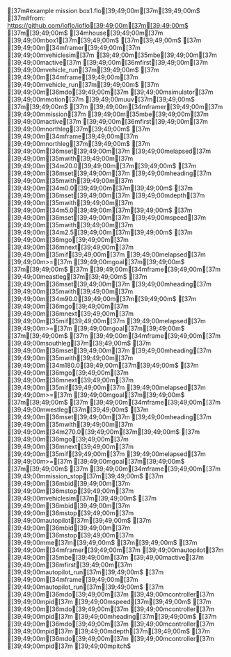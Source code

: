 [37m#example mission box1.flo[39;49;00m[37m[39;49;00m$
[37m#from: https://github.com/ioflo/ioflo[39;49;00m[37m[39;49;00m$
[37m[39;49;00m$
[34mhouse[39;49;00m[37m [39;49;00mbox1[37m[39;49;00m$
[37m[39;49;00m$
[37m   [39;49;00m[34mframer[39;49;00m[37m [39;49;00mvehiclesim[37m [39;49;00m[35mbe[39;49;00m[37m [39;49;00mactive[37m [39;49;00m[36mfirst[39;49;00m[37m [39;49;00mvehicle_run[37m[39;49;00m$
[37m      [39;49;00m[34mframe[39;49;00m[37m [39;49;00mvehicle_run[37m[39;49;00m$
[37m         [39;49;00m[36mdo[39;49;00m[37m [39;49;00msimulator[37m [39;49;00mmotion[37m [39;49;00muuv[37m[39;49;00m$
[37m[39;49;00m$
[37m   [39;49;00m[34mframer[39;49;00m[37m [39;49;00mmission[37m [39;49;00m[35mbe[39;49;00m[37m [39;49;00mactive[37m [39;49;00m[36mfirst[39;49;00m[37m [39;49;00mnorthleg[37m[39;49;00m$
[37m      [39;49;00m[34mframe[39;49;00m[37m [39;49;00mnorthleg[37m[39;49;00m$
[37m         [39;49;00m[36mset[39;49;00m[37m [39;49;00melapsed[37m [39;49;00m[35mwith[39;49;00m[37m [39;49;00m[34m20.0[39;49;00m[37m[39;49;00m$
[37m         [39;49;00m[36mset[39;49;00m[37m [39;49;00mheading[37m [39;49;00m[35mwith[39;49;00m[37m [39;49;00m[34m0.0[39;49;00m[37m[39;49;00m$
[37m         [39;49;00m[36mset[39;49;00m[37m [39;49;00mdepth[37m [39;49;00m[35mwith[39;49;00m[37m [39;49;00m[34m5.0[39;49;00m[37m[39;49;00m$
[37m         [39;49;00m[36mset[39;49;00m[37m [39;49;00mspeed[37m [39;49;00m[35mwith[39;49;00m[37m [39;49;00m[34m2.5[39;49;00m[37m[39;49;00m$
[37m         [39;49;00m[36mgo[39;49;00m[37m [39;49;00m[36mnext[39;49;00m[37m [39;49;00m[35mif[39;49;00m[37m [39;49;00melapsed[37m [39;49;00m>=[37m [39;49;00mgoal[37m[39;49;00m$
[37m[39;49;00m$
[37m      [39;49;00m[34mframe[39;49;00m[37m [39;49;00meastleg[37m[39;49;00m$
[37m         [39;49;00m[36mset[39;49;00m[37m [39;49;00mheading[37m [39;49;00m[35mwith[39;49;00m[37m [39;49;00m[34m90.0[39;49;00m[37m[39;49;00m$
[37m         [39;49;00m[36mgo[39;49;00m[37m [39;49;00m[36mnext[39;49;00m[37m [39;49;00m[35mif[39;49;00m[37m [39;49;00melapsed[37m [39;49;00m>=[37m [39;49;00mgoal[37m[39;49;00m$
[37m[39;49;00m$
[37m      [39;49;00m[34mframe[39;49;00m[37m [39;49;00msouthleg[37m[39;49;00m$
[37m         [39;49;00m[36mset[39;49;00m[37m [39;49;00mheading[37m [39;49;00m[35mwith[39;49;00m[37m [39;49;00m[34m180.0[39;49;00m[37m[39;49;00m$
[37m         [39;49;00m[36mgo[39;49;00m[37m [39;49;00m[36mnext[39;49;00m[37m [39;49;00m[35mif[39;49;00m[37m [39;49;00melapsed[37m [39;49;00m>=[37m [39;49;00mgoal[37m[39;49;00m$
[37m[39;49;00m$
[37m      [39;49;00m[34mframe[39;49;00m[37m [39;49;00mwestleg[37m[39;49;00m$
[37m         [39;49;00m[36mset[39;49;00m[37m [39;49;00mheading[37m [39;49;00m[35mwith[39;49;00m[37m [39;49;00m[34m270.0[39;49;00m[37m[39;49;00m$
[37m         [39;49;00m[36mgo[39;49;00m[37m [39;49;00m[36mnext[39;49;00m[37m [39;49;00m[35mif[39;49;00m[37m [39;49;00melapsed[37m [39;49;00m>=[37m [39;49;00mgoal[37m[39;49;00m$
[37m[39;49;00m$
[37m      [39;49;00m[34mframe[39;49;00m[37m [39;49;00mmission_stop[37m[39;49;00m$
[37m         [39;49;00m[36mbid[39;49;00m[37m [39;49;00m[36mstop[39;49;00m[37m [39;49;00mvehiclesim[37m[39;49;00m$
[37m         [39;49;00m[36mbid[39;49;00m[37m [39;49;00m[36mstop[39;49;00m[37m [39;49;00mautopilot[37m[39;49;00m$
[37m         [39;49;00m[36mbid[39;49;00m[37m [39;49;00m[36mstop[39;49;00m[37m [39;49;00mme[37m[39;49;00m$
[37m[39;49;00m$
[37m   [39;49;00m[34mframer[39;49;00m[37m [39;49;00mautopilot[37m [39;49;00m[35mbe[39;49;00m[37m [39;49;00mactive[37m [39;49;00m[36mfirst[39;49;00m[37m [39;49;00mautopilot_run[37m[39;49;00m$
[37m      [39;49;00m[34mframe[39;49;00m[37m [39;49;00mautopilot_run[37m[39;49;00m$
[37m         [39;49;00m[36mdo[39;49;00m[37m [39;49;00mcontroller[37m [39;49;00mpid[37m [39;49;00mspeed[37m[39;49;00m$
[37m         [39;49;00m[36mdo[39;49;00m[37m [39;49;00mcontroller[37m [39;49;00mpid[37m [39;49;00mheading[37m[39;49;00m$
[37m         [39;49;00m[36mdo[39;49;00m[37m [39;49;00mcontroller[37m [39;49;00mpid[37m [39;49;00mdepth[37m[39;49;00m$
[37m         [39;49;00m[36mdo[39;49;00m[37m [39;49;00mcontroller[37m [39;49;00mpid[37m [39;49;00mpitch$
